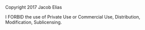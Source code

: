 Copyright 2017 Jacob Elias

I FORBID the use of Private Use or Commercial Use, Distribution, Modification, Sublicensing.
